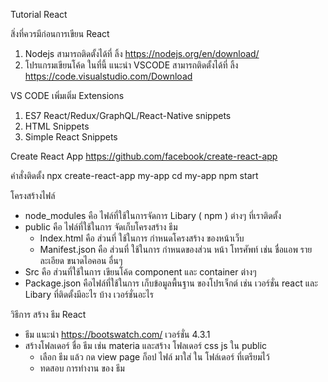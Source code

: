 
Tutorial React

สิ่งที่ควรมีก่อนการเขียน  React 
1.  Nodejs  สามารถติดตั้งได้ที่ ลิ้ง https://nodejs.org/en/download/
2.  โปรแกรมเขียนโค้ด ในที่นี้ แนะนำ VSCODE สามารถติดตั้งได้ที่ ลิ้ง https://code.visualstudio.com/Download

 VS CODE เพิ่มเติ่ม Extensions

1. ES7 React/Redux/GraphQL/React-Native snippets
2. HTML Snippets
3. Simple React Snippets

Create React App   https://github.com/facebook/create-react-app 

คำสั่งติดตั้ง
	npx create-react-app my-app
	cd my-app 
	npm start

โครงสร้างไฟล์
- node_modules คือ ไฟล์ที่ใช้ในการจัดการ Libary ( npm ) ต่างๆ ที่เราติดตั้ง 
- public  คือ ไฟล์ที่ใช้ในการ จัดเก็บโครงสร้าง ธีม 
    - Index.html  คือ ส่วนที่ ใช้ในการ กำหนดโครงสร้าง ของหน้าเว็บ
    - Manifest.json  คือ ส่วนที่ ใช้ในการ กำหนดของส่วน หน้า โทรศัพท์ เช่น ชื่อแอพ รายละเอียด ขนาดไอคอน อื่นๆ
- Src คือ ส่วนที่ใช้ในการ เขียนโค้ด component และ container ต่างๆ
- Package.json คือไฟล์ที่ใช้ในการ เก็บข้อมูลพื้นฐาน ของโปรเจ็กต์ เช่น เวอร์ชั่น react และ Libary ที่ติดตั้งมีอะไร บ้าง เวอร์ชั่นอะไร 

วิธีการ สร้าง ธีม  React
- ธีม แนะนำ https://bootswatch.com/ เวอร์ชั่น  4.3.1
- สร้างโฟลเดอร์  ชื่อ ธีม เช่น materia และสร้าง โฟลเดอร์​ css  js ใน public
  -  เลือก ธีม แล้ว กด view page ก็อป ไฟล์ มาใส่ ใน โฟล์เดอร์  ที่เตรียมไว้
  -  ทดสอบ การทำงาน ของ ธีม